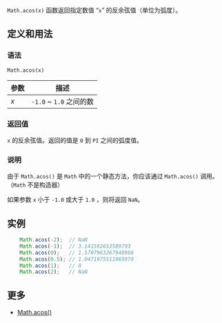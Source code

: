 `Math.acos(x)` 函数返回指定数值 “`x`” 的反余弦值（单位为弧度）。

## 定义和用法

### 语法

`Math.acos(x)`

| 参数 | 描述 |
| --- | --- |
| _x_ | `-1.0` ~ `1.0` 之间的数 |

### 返回值

`x` 的反余弦值。返回的值是 `0` 到 `PI` 之间的弧度值。

### 说明

由于 `Math.acos()` 是 `Math` 中的一个静态方法，你应该通过 `Math.acos()` 调用。（`Math` 不是构造器）

如果参数 `x` 小于 `-1.0` 或大于 `1.0` ，则将返回 `NaN`。

## 实例

```javascript
    Math.acos(-2);  // NaN
    Math.acos(-1);  // 3.141592653589793
    Math.acos(0);   // 1.5707963267948966
    Math.acos(0.5); // 1.0471975511965979
    Math.acos(1);   // 0
    Math.acos(2);   // NaN
```

## 更多

*   [Math.acos()](https://developer.mozilla.org/zh-CN/docs/Web/JavaScript/Reference/Global_Objects/Math/acos)